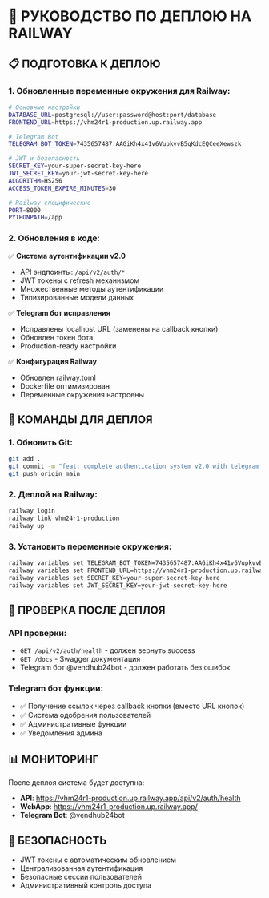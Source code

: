 # 🚀 РУКОВОДСТВО ПО ДЕПЛОЮ НА RAILWAY

## 📋 ПОДГОТОВКА К ДЕПЛОЮ

### 1. Обновленные переменные окружения для Railway:

```bash
# Основные настройки
DATABASE_URL=postgresql://user:password@host:port/database
FRONTEND_URL=https://vhm24r1-production.up.railway.app

# Telegram Bot
TELEGRAM_BOT_TOKEN=7435657487:AAGiKh4x41v6VupkvvB5qKdcEQCeeXewszk

# JWT и безопасность  
SECRET_KEY=your-super-secret-key-here
JWT_SECRET_KEY=your-jwt-secret-key-here
ALGORITHM=HS256
ACCESS_TOKEN_EXPIRE_MINUTES=30

# Railway специфические
PORT=8000
PYTHONPATH=/app
```

### 2. Обновления в коде:

✅ **Система аутентификации v2.0**
- API эндпоинты: `/api/v2/auth/*`
- JWT токены с refresh механизмом
- Множественные методы аутентификации
- Типизированные модели данных

✅ **Telegram бот исправления**
- Исправлены localhost URL (заменены на callback кнопки)
- Обновлен токен бота
- Production-ready настройки

✅ **Конфигурация Railway**
- Обновлен railway.toml
- Dockerfile оптимизирован
- Переменные окружения настроены

## 🔄 КОМАНДЫ ДЛЯ ДЕПЛОЯ

### 1. Обновить Git:
```bash
git add .
git commit -m "feat: complete authentication system v2.0 with telegram bot fixes"
git push origin main
```

### 2. Деплой на Railway:
```bash
railway login
railway link vhm24r1-production
railway up
```

### 3. Установить переменные окружения:
```bash
railway variables set TELEGRAM_BOT_TOKEN=7435657487:AAGiKh4x41v6VupkvvB5qKdcEQCeeXewszk
railway variables set FRONTEND_URL=https://vhm24r1-production.up.railway.app
railway variables set SECRET_KEY=your-super-secret-key-here
railway variables set JWT_SECRET_KEY=your-jwt-secret-key-here
```

## 🎯 ПРОВЕРКА ПОСЛЕ ДЕПЛОЯ

### API проверки:
- `GET /api/v2/auth/health` - должен вернуть success
- `GET /docs` - Swagger документация
- Telegram бот @vendhub24bot - должен работать без ошибок

### Telegram бот функции:
- ✅ Получение ссылок через callback кнопки (вместо URL кнопок)
- ✅ Система одобрения пользователей
- ✅ Административные функции
- ✅ Уведомления админа

## 📊 МОНИТОРИНГ

После деплоя система будет доступна:
- **API**: https://vhm24r1-production.up.railway.app/api/v2/auth/health
- **WebApp**: https://vhm24r1-production.up.railway.app/
- **Telegram Bot**: @vendhub24bot

## 🔐 БЕЗОПАСНОСТЬ

- JWT токены с автоматическим обновлением
- Централизованная аутентификация
- Безопасные сессии пользователей
- Административный контроль доступа

